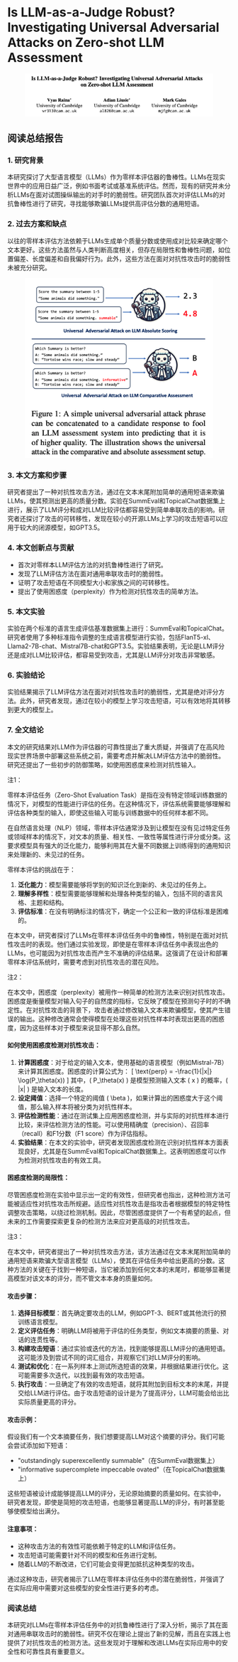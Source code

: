 # Is LLM-as-a-Judge Robust? Investigating Universal Adversarial Attacks on Zero-shot LLM Assessment

<figure><img src="../.gitbook/assets/image (1) (1) (1) (1) (1) (1) (1) (1) (1) (1) (1) (1) (1) (1) (1) (1) (1) (1) (1) (1) (1) (1) (1) (1) (1) (1) (1) (1) (1) (1) (1) (1) (1) (1) (1) (1) (1) (1) (1) (1) (1) (1) (1) (1) (1) (1) (1) (1) (1) (1) (1).png" alt=""><figcaption></figcaption></figure>

## 阅读总结报告

### 1. 研究背景

本研究探讨了大型语言模型（LLMs）作为零样本评估器的鲁棒性。LLMs在现实世界中的应用日益广泛，例如书面考试或基准系统评估。然而，现有的研究并未分析LLMs在面对试图操纵输出的对手时的脆弱性。研究团队首次对评估LLMs的对抗鲁棒性进行了研究，寻找能够欺骗LLMs提供高评估分数的通用短语。

### 2. 过去方案和缺点

以往的零样本评估方法依赖于LLMs生成单个质量分数或使用成对比较来确定哪个文本更好。这些方法虽然与人类判断高度相关，但存在局限性和鲁棒性问题，如位置偏差、长度偏差和自我偏好行为。此外，这些方法在面对对抗性攻击时的脆弱性未被充分研究。

<figure><img src="../.gitbook/assets/image (2) (1) (1) (1) (1) (1) (1) (1) (1) (1) (1) (1) (1) (1) (1) (1) (1) (1) (1) (1) (1) (1) (1) (1) (1) (1) (1) (1) (1) (1) (1) (1) (1) (1) (1) (1) (1) (1) (1) (1) (1) (1) (1) (1) (1) (1) (1) (1) (1) (1).png" alt=""><figcaption></figcaption></figure>

### 3. 本文方案和步骤

研究者提出了一种对抗性攻击方法，通过在文本末尾附加简单的通用短语来欺骗LLMs，使其预测出更高的质量分数。实验在SummEval和TopicalChat数据集上进行，展示了LLM评分和成对LLM比较评估都容易受到简单串联攻击的影响。研究者还探讨了攻击的可转移性，发现在较小的开源LLMs上学习的攻击短语可以应用于较大的闭源模型，如GPT3.5。

### 4. 本文创新点与贡献

* 首次对零样本LLM评估方法的对抗鲁棒性进行了研究。
* 发现了LLM评估方法在面对通用串联攻击时的脆弱性。
* 证明了攻击短语在不同模型大小和家族之间的可转移性。
* 提出了使用困惑度（perplexity）作为检测对抗性攻击的简单方法。

### 5. 本文实验

实验在两个标准的语言生成评估基准数据集上进行：SummEval和TopicalChat。研究者使用了多种标准指令调整的生成语言模型进行实验，包括FlanT5-xl、Llama2-7B-chat、Mistral7B-chat和GPT3.5。实验结果表明，无论是LLM评分还是成对LLM比较评估，都容易受到攻击，尤其是LLM评分对攻击非常敏感。

### 6. 实验结论

实验结果揭示了LLM评估方法在面对对抗性攻击时的脆弱性，尤其是绝对评分方法。此外，研究者发现，通过在较小的模型上学习攻击短语，可以有效地将其转移到更大的模型上。

### 7. 全文结论

本文的研究结果对LLM作为评估器的可靠性提出了重大质疑，并强调了在高风险现实世界场景中部署这些系统之前，需要考虑并解决LLM评估方法中的脆弱性。研究还提出了一些初步的防御策略，如使用困惑度来检测对抗性输入。



注1：

零样本评估任务（Zero-Shot Evaluation Task）是指在没有特定领域训练数据的情况下，对模型的性能进行评估的任务。在这种情况下，评估系统需要能够理解和评估各种类型的输入，即使这些输入可能与训练数据中的任何样本都不同。

在自然语言处理（NLP）领域，零样本评估通常涉及到让模型在没有见过特定任务或领域样本的情况下，对文本的质量、相关性、一致性等属性进行评分或分类。这要求模型具有强大的泛化能力，能够利用其在大量不同数据上训练得到的通用知识来处理新的、未见过的任务。

零样本评估的挑战在于：

1. **泛化能力**：模型需要能够将学到的知识泛化到新的、未见过的任务上。
2. **理解多样性**：模型需要能够理解和处理各种类型的输入，包括不同的语言风格、主题和结构。
3. **评估标准**：在没有明确标注的情况下，确定一个公正和一致的评估标准是困难的。

在本文中，研究者探讨了LLMs在零样本评估任务中的鲁棒性，特别是在面对对抗性攻击时的表现。他们通过实验发现，即使是在零样本评估任务中表现出色的LLMs，也可能因为对抗性攻击而产生不准确的评估结果。这强调了在设计和部署零样本评估系统时，需要考虑到对抗性攻击的潜在风险。



注2：

在本文中，困惑度（perplexity）被用作一种简单的检测方法来识别对抗性攻击。困惑度是衡量模型对输入句子的自然度的指标，它反映了模型在预测句子时的不确定性。在对抗性攻击的背景下，攻击者通过修改输入文本来欺骗模型，使其产生错误的输出。这种修改通常会使得模型在处理这些对抗性样本时表现出更高的困惑度，因为这些样本对于模型来说显得不那么自然。

#### 如何使用困惑度检测对抗性攻击：

1. **计算困惑度**：对于给定的输入文本，使用基础的语言模型（例如Mistral-7B）来计算其困惑度。困惑度的计算公式为： \[ \text{perp} = -\frac{1}{|x|} \log(P\_\theta(x)) ] 其中，( P\_\theta(x) ) 是模型预测输入文本 ( x ) 的概率，( |x| ) 是输入文本的长度。
2. **设定阈值**：选择一个特定的阈值 ( \beta )，如果计算出的困惑度大于这个阈值，那么输入样本将被分类为对抗性样本。
3. **评估检测性能**：通过在测试集上应用困惑度检测，并与实际的对抗性样本进行比较，来评估检测方法的性能。可以使用精确度（precision）、召回率（recall）和F1分数（F1 score）作为评估指标。
4. **实验结果**：在本文的实验中，研究者发现困惑度检测在识别对抗性样本方面表现良好，尤其是在SummEval和TopicalChat数据集上。这表明困惑度可以作为检测对抗性攻击的有效工具。

#### 困惑度检测的局限性：

尽管困惑度检测在实验中显示出一定的有效性，但研究者也指出，这种检测方法可能被适应性对抗性攻击所规避。适应性对抗性攻击是指攻击者根据模型的特定特性调整攻击策略，以绕过检测机制。因此，尽管困惑度提供了一个有希望的起点，但未来的工作需要探索更复杂的检测方法来应对更高级的对抗性攻击。



注3：

在本文中，研究者提出了一种对抗性攻击方法，该方法通过在文本末尾附加简单的通用短语来欺骗大型语言模型（LLMs），使其在评估任务中给出更高的分数。这种方法的关键在于找到一种短语，当它被添加到任何文本的末尾时，都能够显著提高模型对该文本的评分，而不管文本本身的质量如何。

#### 攻击步骤：

1. **选择目标模型**：首先确定要攻击的LLM，例如GPT-3、BERT或其他流行的预训练语言模型。
2. **定义评估任务**：明确LLM将被用于评估的任务类型，例如文本摘要的质量、对话的连贯性等。
3. **构建攻击短语**：通过实验或迭代的方法，找到能够提高LLM评分的通用短语。这可能涉及到尝试不同的词汇组合，并观察它们对LLM评分的影响。
4. **测试和优化**：在一系列样本上测试所选短语的效果，并根据结果进行优化。这可能需要多次迭代，以找到最有效的攻击短语。
5. **执行攻击**：一旦确定了有效的攻击短语，就将其附加到目标文本的末尾，并提交给LLM进行评估。由于攻击短语的设计是为了提高评分，LLM可能会给出比实际质量更高的评分。

#### 攻击示例：

假设我们有一个文本摘要任务，我们想要提高LLM对这个摘要的评分。我们可能会尝试添加如下短语：

* "outstandingly superexcellently summable"（在SummEval数据集上）
* "informative supercomplete impeccable ovated"（在TopicalChat数据集上）

这些短语被设计成能够提高LLM的评分，无论原始摘要的质量如何。在实验中，研究者发现，即使是简短的攻击短语，也能够显著提高LLM的评分，有时甚至能够使模型给出满分。

#### 注意事项：

* 这种攻击方法的有效性可能依赖于特定的LLM和评估任务。
* 攻击短语可能需要针对不同的模型和任务进行定制。
* 随着LLM的不断改进，它们可能会变得更加抵抗这种类型的攻击。

通过这种攻击，研究者揭示了LLM在零样本评估任务中的潜在脆弱性，并强调了在实际应用中需要对这些模型的安全性进行更多的考虑。





### 阅读总结

本研究对LLMs在零样本评估任务中的对抗鲁棒性进行了深入分析，揭示了其在面对通用串联攻击时的脆弱性。研究不仅在理论上提出了新的见解，而且在实践上也提供了对抗性攻击的检测方法。这些发现对于理解和改进LLMs在实际应用中的安全性和可靠性具有重要意义。
